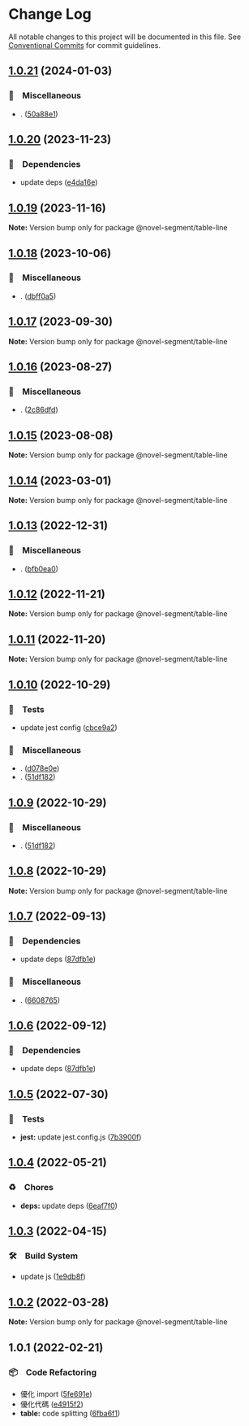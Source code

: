 # Change Log

All notable changes to this project will be documented in this file.
See [Conventional Commits](https://conventionalcommits.org) for commit guidelines.

## [1.0.21](https://github.com/bluelovers/ws-segment/compare/@novel-segment/table-line@1.0.20...@novel-segment/table-line@1.0.21) (2024-01-03)



### 🔖　Miscellaneous

* . ([50a88e1](https://github.com/bluelovers/ws-segment/commit/50a88e14a5151bd0aa6486e95a452142dcbfdf6c))



## [1.0.20](https://github.com/bluelovers/ws-segment/compare/@novel-segment/table-line@1.0.18...@novel-segment/table-line@1.0.20) (2023-11-23)



### 📌　Dependencies

* update deps ([e4da16e](https://github.com/bluelovers/ws-segment/commit/e4da16e385ddb202a2502bf79694ce4b630d6edb))



## [1.0.19](https://github.com/bluelovers/ws-segment/compare/@novel-segment/table-line@1.0.18...@novel-segment/table-line@1.0.19) (2023-11-16)

**Note:** Version bump only for package @novel-segment/table-line





## [1.0.18](https://github.com/bluelovers/ws-segment/compare/@novel-segment/table-line@1.0.17...@novel-segment/table-line@1.0.18) (2023-10-06)



### 🔖　Miscellaneous

* . ([dbff0a5](https://github.com/bluelovers/ws-segment/commit/dbff0a57fa8c30afd54c1193b888cbbb4a397aa2))



## [1.0.17](https://github.com/bluelovers/ws-segment/compare/@novel-segment/table-line@1.0.16...@novel-segment/table-line@1.0.17) (2023-09-30)

**Note:** Version bump only for package @novel-segment/table-line





## [1.0.16](https://github.com/bluelovers/ws-segment/compare/@novel-segment/table-line@1.0.15...@novel-segment/table-line@1.0.16) (2023-08-27)



### 🔖　Miscellaneous

* . ([2c86dfd](https://github.com/bluelovers/ws-segment/commit/2c86dfd6b17559ebd55eb2b73bdf96c6fb825a5d))



## [1.0.15](https://github.com/bluelovers/ws-segment/compare/@novel-segment/table-line@1.0.14...@novel-segment/table-line@1.0.15) (2023-08-08)

**Note:** Version bump only for package @novel-segment/table-line





## [1.0.14](https://github.com/bluelovers/ws-segment/compare/@novel-segment/table-line@1.0.13...@novel-segment/table-line@1.0.14) (2023-03-01)

**Note:** Version bump only for package @novel-segment/table-line





## [1.0.13](https://github.com/bluelovers/ws-segment/compare/@novel-segment/table-line@1.0.12...@novel-segment/table-line@1.0.13) (2022-12-31)



### 🔖　Miscellaneous

* . ([bfb0ea0](https://github.com/bluelovers/ws-segment/commit/bfb0ea03e19dab3229aad4f8c33be5ee7bae3b73))



## [1.0.12](https://github.com/bluelovers/ws-segment/compare/@novel-segment/table-line@1.0.11...@novel-segment/table-line@1.0.12) (2022-11-21)

**Note:** Version bump only for package @novel-segment/table-line





## [1.0.11](https://github.com/bluelovers/ws-segment/compare/@novel-segment/table-line@1.0.10...@novel-segment/table-line@1.0.11) (2022-11-20)

**Note:** Version bump only for package @novel-segment/table-line





## [1.0.10](https://github.com/bluelovers/ws-segment/compare/@novel-segment/table-line@1.0.7...@novel-segment/table-line@1.0.10) (2022-10-29)



### 🚨　Tests

* update jest config ([cbce9a2](https://github.com/bluelovers/ws-segment/commit/cbce9a2868e5a0a95fd8f026530c34c9f3930ba0))


### 🔖　Miscellaneous

* . ([d078e0e](https://github.com/bluelovers/ws-segment/commit/d078e0ec7e17cee79115db055e7b145d7b48f400))
* . ([51df182](https://github.com/bluelovers/ws-segment/commit/51df182715ea4b4242b4cf96fdebfabbe679b99c))



## [1.0.9](https://github.com/bluelovers/ws-segment/compare/@novel-segment/table-line@1.0.7...@novel-segment/table-line@1.0.9) (2022-10-29)



### 🔖　Miscellaneous

* . ([51df182](https://github.com/bluelovers/ws-segment/commit/51df182715ea4b4242b4cf96fdebfabbe679b99c))



## [1.0.8](https://github.com/bluelovers/ws-segment/compare/@novel-segment/table-line@1.0.7...@novel-segment/table-line@1.0.8) (2022-10-29)

**Note:** Version bump only for package @novel-segment/table-line





## [1.0.7](https://github.com/bluelovers/ws-segment/compare/@novel-segment/table-line@1.0.5...@novel-segment/table-line@1.0.7) (2022-09-13)



### 📌　Dependencies

* update deps ([87dfb1e](https://github.com/bluelovers/ws-segment/commit/87dfb1e8c4e0ef55b975639bc94e113442cb1af7))


### 🔖　Miscellaneous

* . ([6608765](https://github.com/bluelovers/ws-segment/commit/66087652b3679f0833cc54051ba4889f8f909383))



## [1.0.6](https://github.com/bluelovers/ws-segment/compare/@novel-segment/table-line@1.0.5...@novel-segment/table-line@1.0.6) (2022-09-12)



### 📌　Dependencies

* update deps ([87dfb1e](https://github.com/bluelovers/ws-segment/commit/87dfb1e8c4e0ef55b975639bc94e113442cb1af7))



## [1.0.5](https://github.com/bluelovers/ws-segment/compare/@novel-segment/table-line@1.0.4...@novel-segment/table-line@1.0.5) (2022-07-30)


### 🚨　Tests

* **jest:** update jest.config.js ([7b3900f](https://github.com/bluelovers/ws-segment/commit/7b3900fd6b638fb8774b306b6435b8082b5a275b))





## [1.0.4](https://github.com/bluelovers/ws-segment/compare/@novel-segment/table-line@1.0.3...@novel-segment/table-line@1.0.4) (2022-05-21)


### ♻️　Chores

* **deps:** update deps ([6eaf7f0](https://github.com/bluelovers/ws-segment/commit/6eaf7f0fb6e8d803b5eb8dbb3e2cd7a1d6b19f52))





## [1.0.3](https://github.com/bluelovers/ws-segment/compare/@novel-segment/table-line@1.0.2...@novel-segment/table-line@1.0.3) (2022-04-15)


### 🛠　Build System

* update js ([1e9db8f](https://github.com/bluelovers/ws-segment/commit/1e9db8f6a717a2ef40dec86b22e729dafc2ed8d7))





## [1.0.2](https://github.com/bluelovers/ws-segment/compare/@novel-segment/table-line@1.0.1...@novel-segment/table-line@1.0.2) (2022-03-28)

**Note:** Version bump only for package @novel-segment/table-line





## 1.0.1 (2022-02-21)


### 📦　Code Refactoring

* 優化 import ([5fe691e](https://github.com/bluelovers/ws-segment/commit/5fe691e536e17b4f55c85ee3dcb390f8a6cda98c))
* 優化代碼 ([e4915f2](https://github.com/bluelovers/ws-segment/commit/e4915f24e4da16b752c91224b4457eda63fc4bb2))
* **table:** code splitting ([6fba6f1](https://github.com/bluelovers/ws-segment/commit/6fba6f13dcb75dc2f57c0c905740d487ee38884a))
